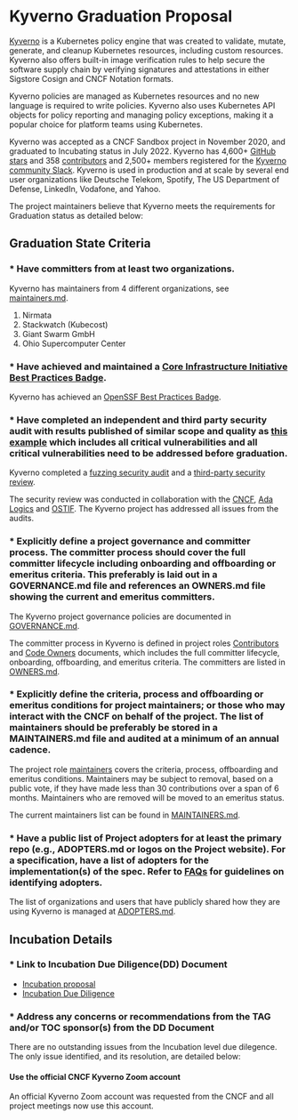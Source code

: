 # Kyverno Graduation Proposal

[Kyverno](https://kyverno.io/) is a Kubernetes policy engine that was created to validate, mutate, generate, and cleanup  Kubernetes resources, including custom resources. Kyverno also offers built-in image verification rules to help secure the software supply chain by verifying signatures and attestations in either Sigstore Cosign and CNCF Notation formats. 

Kyverno policies are managed as Kubernetes resources and no new language is required to write policies. Kyverno also uses Kubernetes API objects for policy reporting and managing policy exceptions, making it a popular choice for platform teams using Kubernetes.

Kyverno was accepted as a CNCF Sandbox project in November 2020, and graduated to Incubating status in July 2022. Kyverno  has 4,600+ [GitHub stars](https://github.com/kyverno/kyverno) and 358 [contributors](https://kyverno.devstats.cncf.io/d/52/new-contributors-table?orgId=1&from=now-5y&to=now&var-repogroup_name=kyverno) and 2,500+ members registered for the [Kyverno community Slack](https://main.kyverno.io/community/#slack-channel). Kyverno is used in production and at scale by several end user organizations like Deutsche Telekom, Spotify, The US Department of Defense, LinkedIn, Vodafone, and Yahoo.

The project maintainers believe that Kyverno meets the requirements for Graduation status as detailed below:

## Graduation State Criteria

### * Have committers from at least two organizations.

Kyverno has maintainers from 4 different organizations, see [maintainers.md](https://github.com/kyverno/kyverno/blob/main/MAINTAINERS.md).

1. Nirmata
2. Stackwatch (Kubecost)
3. Giant Swarm GmbH
4. Ohio Supercomputer Center

### * Have achieved and maintained a [Core Infrastructure Initiative Best Practices Badge](https://bestpractices.coreinfrastructure.org/).

Kyverno has achieved an [OpenSSF Best Practices Badge](https://www.bestpractices.dev/en/projects/5327).

### * Have completed an independent and third party security audit with results published of similar scope and quality as [this example](https://github.com/envoyproxy/envoy#security-audit) which includes all critical vulnerabilities and all critical vulnerabilities need to be addressed before graduation.

Kyverno completed a [fuzzing security audit](https://kyverno.io/blog/2023/09/06/kyverno-completes-fuzzing-security-audit/) and a [third-party security review](https://kyverno.io/blog/2023/11/28/kyverno-completes-third-party-security-audit/). 

The security review was conducted in collaboration with the [CNCF](https://www.cncf.io/), [Ada Logics](https://adalogics.com/) and [OSTIF](https://ostif.org/). The Kyverno project has addressed all issues from the audits.

### * Explicitly define a project governance and committer process. The committer process should cover the full committer lifecycle including onboarding and offboarding or emeritus criteria. This preferably is laid out in a GOVERNANCE.md file and references an OWNERS.md file showing the current and emeritus committers.

The Kyverno project governance policies are documented in [GOVERNANCE.md](https://github.com/kyverno/kyverno/blob/main/GOVERNANCE.md).

The committer process in Kyverno is defined in project roles [Contributors](https://main.kyverno.io/community/#contributors) and [Code Owners](https://main.kyverno.io/community/#code-owners) documents, which includes the full committer lifecycle, onboarding, offboarding, and emeritus criteria. The committers are listed in [OWNERS.md](https://github.com/kyverno/kyverno/blob/main/OWNERS.md).

### * Explicitly define the criteria, process and offboarding or emeritus conditions for project maintainers; or those who may interact with the CNCF on behalf of the project. The list of maintainers should be preferably be stored in a MAINTAINERS.md file and audited at a minimum of an annual cadence.

The project role [maintainers](https://main.kyverno.io/community/#maintainers) covers the criteria, process, offboarding and emeritus conditions. Maintainers may be subject to removal, based on a public vote, if they have made less than 30 contributions over a span of 6 months. Maintainers who are removed will be moved to an emeritus status.

The current maintainers list can be found in [MAINTAINERS.md](https://github.com/kyverno/kyverno/blob/main/MAINTAINERS.md).

### * Have a public list of Project adopters for at least the primary repo (e.g., ADOPTERS.md or logos on the Project website). For a specification, have a list of adopters for the implementation(s) of the spec. Refer to [FAQs](https://github.com/cncf/toc/blob/main/FAQ.md#what-is-the-definition-of-an-adopter) for guidelines on identifying adopters.

The list of organizations and users that have publicly shared how they are using Kyverno is managed at [ADOPTERS.md](https://github.com/kyverno/kyverno/blob/main/ADOPTERS.md).

## Incubation Details

### * Link to Incubation Due Diligence(DD) Document

* [Incubation proposal](https://github.com/cncf/toc/pull/784)
* [Incubation Due Diligence](https://docs.google.com/document/d/18dWgOd2MUQz3RXI1R9vKntL3ULyZhOD1HEtijGOeaWg/edit#heading=h.amgfsmvtn6jy)

### * Address any concerns or recommendations from the TAG and/or TOC sponsor(s) from the DD Document

There are no outstanding issues from the Incubation level due dilegence. The only issue identified, and its resolution, are detailed below:

#### Use the official CNCF Kyverno Zoom account 

An official Kyverno Zoom account was requested from the CNCF and all project meetings now use this account.

